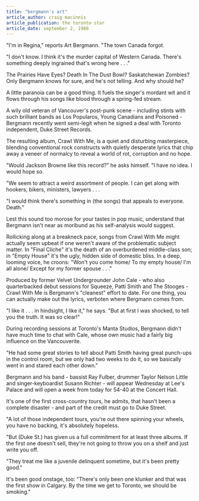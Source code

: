 ```yaml
---
title: "bergmann's art"
article_author: craig macinnis
article_publication: the toronto star
article_date: september 2, 1988
---
```

"I'm in Regina," reports Art Bergmann. "The town Canada forgot.

"I don't know. I think it's the murder capital of Western Canada. There's something deeply ingrained that's wrong here . . ."

The Prairies Have Eyes? Death In The Dust Bowl? Saskatchewan Zombies? Only Bergmann knows for sure, and he's not telling. And why should he?

A little paranoia can be a good thing. It fuels the singer's mordant wit and it flows through his songs like blood through a spring-fed stream.

A wily old veteran of Vancouver's post-punk scene - including stints with such brilliant bands as Los Popularos, Young Canadians and Poisoned - Bergmann recently went semi-legit when he signed a deal with Toronto independent, Duke Street Records.

The resulting album, Crawl With Me, is a quiet and disturbing masterpiece, blending conventional rock constructs with quietly desperate lyrics that chip away a veneer of normalcy to reveal a world of rot, corruption and no hope.

"Would Jackson Browne like this record?" he asks himself. "I have no idea. I would hope so.

"We seem to attract a weird assortment of people. I can get along with hookers, bikers, ministers, lawyers . . .

"I would think there's something in (the songs) that appeals to everyone. Death."

Lest this sound too morose for your tastes in pop music, understand that Bergmann isn't near as moribund as his self-analysis would suggest.

Rollicking along at a breakneck pace, songs from Crawl With Me might actually seem upbeat if one weren't aware of the problematic subject matter. In "Final Cliche" it's the death of an overburdened middle-class son; in "Empty House" it's the ugly, hidden side of domestic bliss. In a deep, looming voice, he croons: "Won't you come home/ To my empty house/ I'm all alone/ Except for my former spouse . . ."

Produced by former Velvet Undergrounder John Cale - who also quarterbacked debut sessions for Squeeze, Patti Smith and The Stooges - Crawl With Me is Bergmann's "cleanest" effort to date. For one thing, you can actually make out the lyrics, verboten where Bergmann comes from.

"I like it . . . in hindsight, I like it," he says. "But at first I was shocked, to tell you the truth. It was so clear!"

During recording sessions at Toronto's Manta Studios, Bergmann didn't have much time to chat with Cale, whose own music had a fairly big influence on the Vancouverite.

"He had some great stories to tell about Patti Smith having great punch-ups in the control room, but we only had two weeks to do it, so we basically went in and stared each other down."

Bergmann and his band - bassist Ray Fulber, drummer Taylor Nelson Little and singer-keyboardist Susann Richter - will appear Wednesday at Lee's Palace and will open a week from today for 54-40 at the Concert Hall.

It's one of the first cross-country tours, he admits, that hasn't been a complete disaster - and part of the credit must go to Duke Street.

"A lot of those independent tours, you're out there spinning your wheels, you have no backing, it's absolutely hopeless.

"But (Duke St.) has given us a full commitment for at least three albums. If the first one doesn't sell, they're not going to throw you on a shelf and just write you off.

"They treat me like a juvenile delinquent sometime, but it's been pretty good."

It's been good onstage, too: "There's only been one klunker and that was the first show in Calgary. By the time we get to Toronto, we should be smoking."
